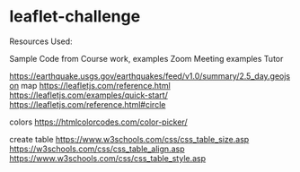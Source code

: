 # leaflet-challenge
Resources Used:

Sample Code from Course work, examples
Zoom Meeting examples
Tutor 

https://earthquake.usgs.gov/earthquakes/feed/v1.0/summary/2.5_day.geojson
map
https://leafletjs.com/reference.html
https://leafletjs.com/examples/quick-start/
https://leafletjs.com/reference.html#circle

colors
https://htmlcolorcodes.com/color-picker/

create table
https://www.w3schools.com/css/css_table_size.asp
https://w3schools.com/css/css_table_align.asp
https://www.w3schools.com/css/css_table_style.asp